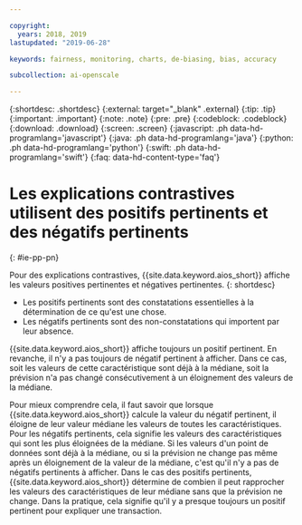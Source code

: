 ```yaml
---

copyright:
  years: 2018, 2019
lastupdated: "2019-06-28"

keywords: fairness, monitoring, charts, de-biasing, bias, accuracy

subcollection: ai-openscale

---
```


{:shortdesc: .shortdesc}
{:external: target="_blank" .external}
{:tip: .tip}
{:important: .important}
{:note: .note}
{:pre: .pre}
{:codeblock: .codeblock}
{:download: .download}
{:screen: .screen}
{:javascript: .ph data-hd-programlang='javascript'}
{:java: .ph data-hd-programlang='java'}
{:python: .ph data-hd-programlang='python'}
{:swift: .ph data-hd-programlang='swift'}
{:faq: data-hd-content-type='faq'}

# Les explications contrastives utilisent des positifs pertinents et des négatifs pertinents
{: #ie-pp-pn}

Pour des explications contrastives, {{site.data.keyword.aios_short}} affiche les valeurs positives pertinentes et négatives pertinentes. 
{: shortdesc}

- Les positifs pertinents sont des constatations essentielles à la détermination de ce qu'est une chose.
- Les négatifs pertinents sont des non-constatations qui importent par leur absence.

{{site.data.keyword.aios_short}} affiche toujours un positif pertinent. En revanche, il n'y a pas toujours de négatif pertinent à afficher. Dans ce cas, soit les valeurs de cette caractéristique sont déjà à la médiane, soit la prévision n'a pas changé consécutivement à un éloignement des valeurs de la médiane.

Pour mieux comprendre cela, il faut savoir que lorsque {{site.data.keyword.aios_short}} calcule la valeur du négatif pertinent, il éloigne de leur valeur médiane les valeurs de toutes les caractéristiques. Pour les négatifs pertinents, cela signifie les valeurs des caractéristiques qui sont les plus éloignées de la médiane. Si les valeurs d'un point de données sont déjà à la médiane, ou si la prévision ne change pas même après un éloignement de la valeur de la médiane, c'est qu'il n'y a pas de négatifs pertinents à afficher. Dans le cas des positifs pertinents, {{site.data.keyword.aios_short}} détermine de combien il peut rapprocher les valeurs des caractéristiques de leur médiane sans que la prévision ne change. Dans la pratique, cela signifie qu'il y a presque toujours un positif pertinent pour expliquer une transaction.

